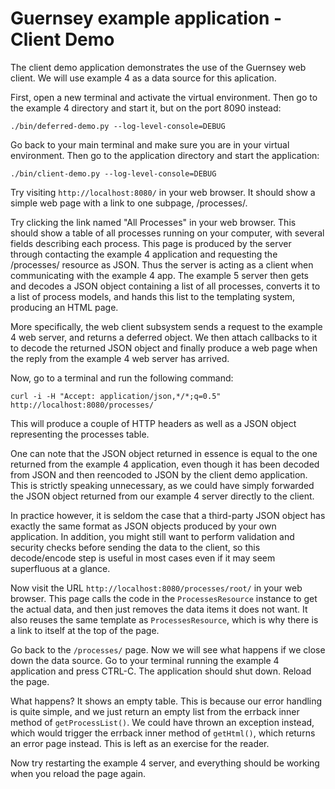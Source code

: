 <!--
    Guernsey - Library to simplify creating REST web services using Python and Twisted
    Copyright (C) 2016 Ingemar Nilsson

    This program is free software: you can redistribute it and/or modify
    it under the terms of the GNU General Public License as published by
    the Free Software Foundation, either version 3 of the License, or
    (at your option) any later version.

    This program is distributed in the hope that it will be useful,
    but WITHOUT ANY WARRANTY; without even the implied warranty of
    MERCHANTABILITY or FITNESS FOR A PARTICULAR PURPOSE.  See the
    GNU General Public License for more details.

    You should have received a copy of the GNU General Public License
    along with this program.  If not, see <http://www.gnu.org/licenses/>.
-->

# Guernsey example application - Client Demo

The client demo application demonstrates the use of the Guernsey web
client. We will use example 4 as a data source for this aplication.

First, open a new terminal and activate the virtual environment. Then
go to the example 4 directory and start it, but on the port 8090
instead:

```
./bin/deferred-demo.py --log-level-console=DEBUG
```

Go back to your main terminal and make sure you are in your virtual
environment. Then go to the application directory and start the
application:

```
./bin/client-demo.py --log-level-console=DEBUG
```

Try visiting `http://localhost:8080/` in your web browser. It should
show a simple web page with a link to one subpage, /processes/.

Try clicking the link named "All Processes" in your web browser. This
should show a table of all processes running on your computer, with
several fields describing each process. This page is produced by the
server through contacting the example 4 application and requesting the
/processes/ resource as JSON. Thus the server is acting as a client
when communicating with the example 4 app. The example 5 server then
gets and decodes a JSON object containing a list of all processes,
converts it to a list of process models, and hands this list to the
templating system, producing an HTML page.

More specifically, the web client subsystem sends a request to the
example 4 web server, and returns a deferred object. We then attach
callbacks to it to decode the returned JSON object and finally produce
a web page when the reply from the example 4 web server has arrived.

Now, go to a terminal and run the following command:

```
curl -i -H "Accept: application/json,*/*;q=0.5" http://localhost:8080/processes/
```

This will produce a couple of HTTP headers as well as a JSON
object representing the processes table.

One can note that the JSON object returned in essence is equal to the
one returned from the example 4 application, even though it has been
decoded from JSON and then reencoded to JSON by the client demo
application. This is strictly speaking unnecessary, as we could have
simply forwarded the JSON object returned from our example 4 server
directly to the client.

In practice however, it is seldom the case that a third-party JSON
object has exactly the same format as JSON objects produced by your
own application. In addition, you might still want to perform
validation and security checks before sending the data to the client,
so this decode/encode step is useful in most cases even if it may seem
superfluous at a glance.

Now visit the URL `http://localhost:8080/processes/root/` in your web
browser. This page calls the code in the `ProcessesResource` instance
to get the actual data, and then just removes the data items it does
not want. It also reuses the same template as `ProcessesResource`,
which is why there is a link to itself at the top of the page.

Go back to the `/processes/` page. Now we will see what happens if we
close down the data source. Go to your terminal running the example 4
application and press CTRL-C. The application should shut down. Reload
the page.

What happens? It shows an empty table. This is because our error
handling is quite simple, and we just return an empty list from the
errback inner method of `getProcessList()`. We could have thrown an
exception instead, which would trigger the errback inner method of
`getHtml()`, which returns an error page instead. This is left as an
exercise for the reader.

Now try restarting the example 4 server, and everything should be
working when you reload the page again.
